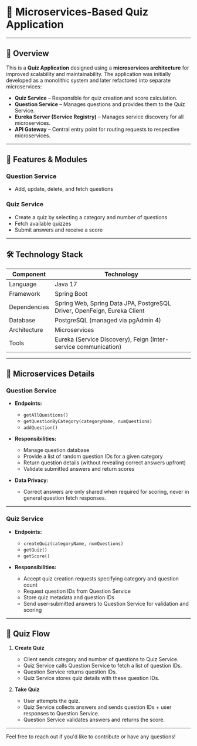 # 🎯 Microservices-Based Quiz Application

---

## 📝 Overview

This is a **Quiz Application** designed using a **microservices architecture** for improved scalability and maintainability. The application was initially developed as a monolithic system and later refactored into separate microservices:

- **Quiz Service** – Responsible for quiz creation and score calculation.
- **Question Service** – Manages questions and provides them to the Quiz Service.
- **Eureka Server (Service Registry)** – Manages service discovery for all microservices.
- **API Gateway** – Central entry point for routing requests to respective microservices.

---

## 🚀 Features & Modules


### Question Service
- Add, update, delete, and fetch questions

### Quiz Service
- Create a quiz by selecting a category and number of questions
- Fetch available quizzes
- Submit answers and receive a score

---

## 🛠 Technology Stack

| Component     | Technology                                                                                 |
|---------------|--------------------------------------------------------------------------------------------|
| Language      | Java 17                                                                                    |
| Framework     | Spring Boot                                                                               |
| Dependencies  | Spring Web, Spring Data JPA, PostgreSQL Driver, OpenFeign, Eureka Client          |
| Database      | PostgreSQL (managed via pgAdmin 4)                                                        |
| Architecture  | Microservices                                                                             |
| Tools         | Eureka (Service Discovery), Feign (Inter-service communication)                           |

---

## 🧩 Microservices Details

### Question Service

- **Endpoints:**
  - `getAllQuestions()`
  - `getQuestionByCategory(categoryName, numQuestions)`
  - `addQuestion()`

- **Responsibilities:**
  - Manage question database
  - Provide a list of random question IDs for a given category
  - Return question details (without revealing correct answers upfront)
  - Validate submitted answers and return scores

- **Data Privacy:**
  - Correct answers are only shared when required for scoring, never in general question fetch responses.

---

### Quiz Service

- **Endpoints:**
  - `createQuiz(categoryName, numQuestions)`
  - `getQuiz()`
  - `getScore()`

- **Responsibilities:**
  - Accept quiz creation requests specifying category and question count
  - Request question IDs from Question Service
  - Store quiz metadata and question IDs
  - Send user-submitted answers to Question Service for validation and scoring

---

## 🔄 Quiz Flow

1. **Create Quiz**
   - Client sends category and number of questions to Quiz Service.
   - Quiz Service calls Question Service to fetch a list of question IDs.
   - Question Service returns question IDs.
   - Quiz Service stores quiz details with these question IDs.

2. **Take Quiz**
   - User attempts the quiz.
   - Quiz Service collects answers and sends question IDs + user responses to Question Service.
   - Question Service validates answers and returns the score.

---

Feel free to reach out if you'd like to contribute or have any questions!

